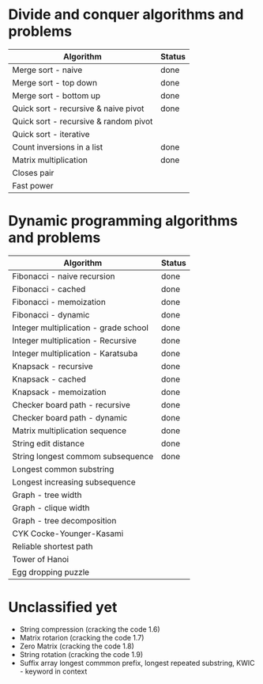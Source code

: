 # Divide and conquer algorithms and problems

| Algorithm  | Status |
|---|---|
| Merge sort - naive            | done |
| Merge sort - top down         | done |
| Merge sort - bottom up        | done |
| Quick sort - recursive & naive pivot      | done |
| Quick sort - recursive & random pivot     |   |
| Quick sort - iterative |   |
| Count inversions in a list    | done |
| Matrix multiplication         | done |
| Closes pair ||
| Fast power ||

# Dynamic programming algorithms and problems

| Algorithm  | Status |
|---|---|
| Fibonacci - naive recursion           | done |
| Fibonacci - cached                    | done |
| Fibonacci - memoization               | done |
| Fibonacci - dynamic                   | done |
| Integer multiplication - grade school | done |
| Integer multiplication - Recursive    | done |
| Integer multiplication - Karatsuba    | done |
| Knapsack - recursive                  | done |
| Knapsack - cached                     | done |
| Knapsack - memoization                | done |
| Checker board path - recursive        | done |
| Checker board path - dynamic          | done |
| Matrix multiplication sequence        | done |
| String edit distance                  | done |
| String longest commom subsequence     | done |
| Longest common substring              |  |
| Longest increasing subsequence        |  |
| Graph - tree width ||
| Graph - clique width ||
| Graph - tree decomposition ||
| CYK Cocke-Younger-Kasami ||
| Reliable shortest path ||
| Tower of Hanoi ||
| Egg dropping puzzle ||


# Unclassified yet

- String compression (cracking the code 1.6)
- Matrix rotarion (cracking the code 1.7)
- Zero Matrix (cracking the code 1.8)
- String rotation (cracking the code 1.9)
- Suffix array longest commmon prefix, longest repeated substring, KWIC - keyword in context



